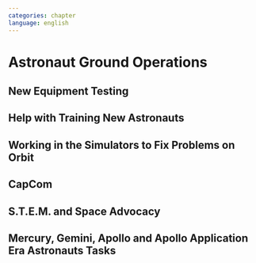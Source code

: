 ```yaml
---
categories: chapter
language: english
---
```


# Astronaut Ground Operations

## New Equipment Testing
## Help with Training New Astronauts
## Working in the Simulators to Fix Problems on Orbit
## CapCom
## S.T.E.M. and Space Advocacy
## Mercury, Gemini, Apollo and Apollo Application Era Astronauts Tasks
